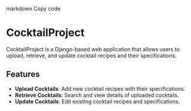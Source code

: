 
markdown
Copy code
# CocktailProject

CocktailProject is a Django-based web application that allows users to upload, retrieve, and update cocktail recipes and their specifications.

## Features
- **Upload Cocktails**: Add new cocktail recipes with their specifications.
- **Retrieve Cocktails**: Search and view details of uploaded cocktails.
- **Update Cocktails**: Edit existing cocktail recipes and specifications.